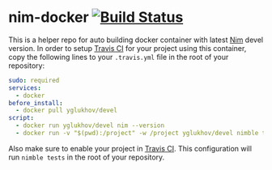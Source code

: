 # nim-docker [![Build Status](https://travis-ci.org/yglukhov/nim-docker.svg?branch=master)](https://travis-ci.org/yglukhov/nim-docker)

This is a helper repo for auto building docker container with latest [Nim](https://github.com/nim-lang/Nim) devel version. In order to setup [Travis CI](https://travis-ci.org) for your project using this container, copy the following lines to your `.travis.yml` file in the root of your repository:
```yml
sudo: required
services:
  - docker
before_install:
  - docker pull yglukhov/devel
script:
  - docker run yglukhov/devel nim --version
  - docker run -v "$(pwd):/project" -w /project yglukhov/devel nimble tests
```
Also make sure to enable your project in [Travis CI](https://travis-ci.org). This configuration will run `nimble tests` in the root of your repository.
